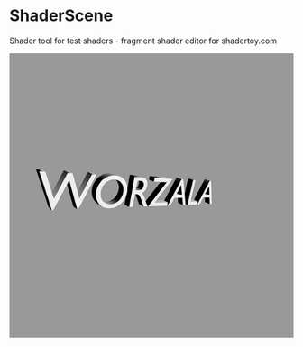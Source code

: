 # ShaderScene
Shader tool for test shaders - fragment shader editor
for shadertoy.com

![image](https://github.com/pawelworzala86/LightScene/blob/main/image.png?raw=true)
